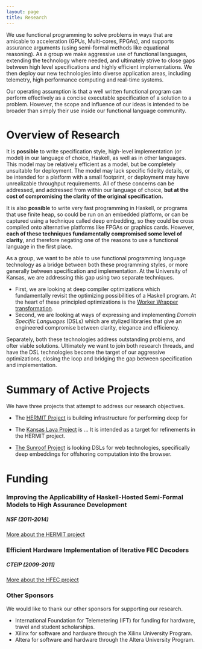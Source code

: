 ```yaml
---
layout: page
title: Research
---
```

We use functional programming to solve problems in ways that are
amicable to acceleration (GPUs, Multi-cores, FPGAs), and supports
assurance arguments (using semi-formal methods like equational
reasoning). As a group we make aggressive use of functional languages,
extending the technology where needed, and ultimately strive to close
gaps between high level specifications and highly efficient
implementations. We then deploy our new technologies into diverse
application areas, including telemetry, high performance computing and
real-time systems.

Our operating assumption is that a well written functional program can
perform effectively as a concise executable specification of a solution
to a problem. However, the scope and influence of our ideas is intended
to be broader than simply their use inside our functional language
community.

Overview of Research
====================

It is **possible** to write specification style, high-level
implementation (or model) in our language of choice, Haskell, as well as
in other languages. This model may be relatively efficient as a model,
but be completely unsuitable for deployment. The model may lack specific
fidelity details, or be intended for a platform with a small footprint,
or deployment may have unrealizable throughput requirements. All of
these concerns can be addressed, and addressed from within our language
of choice, **but at the cost of compromising the clarity of the original
specification.**

It is also **possible** to write very fast programming in Haskell, or
programs that use finite heap, so could be run on an embedded platform,
or can be captured using a technique called deep embedding, so they
could be cross compiled onto alternative platforms like FPGAs or
graphics cards. However, **each of these techniques fundamentally
compromised some level of clarity**, and therefore negating one of the
reasons to use a functional language in the first place.

As a group, we want to be able to use functional programming language
technology as a bridge between both these programming styles, or more
generally between specification and implementation. At the University of
Kansas, we are addressing this gap using two separate techniques.

-   First, we are looking at deep compiler optimizations which
    fundamentally revisit the optimizing possibilities of a Haskell
    program. At the heart of these principled optimizations is the
    [Worker Wrapper transformation](/theory/workerwrapper).
-   Second, we are looking at ways of expressing and implementing
    *Domain Specific Languages* (DSLs)
    which are stylized libraries that give an engineered compromise
    between clarity, elegance and efficiency.

Separately, both these technologies address outstanding problems, and
ofter viable solutions. Ultimately we want to join both research
threads, and have the DSL technologies become the target of our
aggressive optimizations, closing the loop and bridging the gap between
specification and implementation.

Summary of Active Projects
==========================

We have three projects that attempt to address our research objectives.

 * The [HERMIT Project](/projects/hermit) is building infrastructure for
   performing deep for


 * The [Kansas Lava Project](/projects/kansas-lava) is ...
   It is intended as a target for refinements in the HERMIT project.

 * [The Sunroof Project](/projects/sunroof) is looking DSLs for web technologies,
   specifically deep embeddings for offshoring computation into
   the browser.

Funding
=======
### Improving the Applicability of Haskell-Hosted Semi-Formal Models to High Assurance Development

##### NSF (2011-2014)

<a href="/projects/hermit" class="teaser">More about the HERMIT project</a>

### Efficient Hardware Implementation of Iterative FEC Decoders

##### CTEIP (2009-2011)

<a href="/projects/hfec" class="teaser">More about the HFEC project</a>

### Other Sponsors

We would like to thank our other sponsors for supporting our research.

 * International Foundation for Telemetering (IFT) for
   funding for hardware, travel and student scholarships.
 * Xilinx for software and hardware through the Xilinx University Program.
 * Altera for software and hardware through the Altera University Program.

